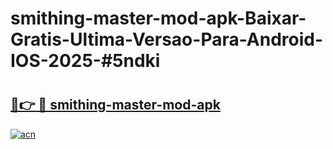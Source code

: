 # smithing-master-mod-apk-Baixar-Gratis-Ultima-Versao-Para-Android-IOS-2025-#5ndki

# <h2><a href="https://ainizakaria.my?title=smithing-master-mod-apk&ref=24M">🔗👉 🔴 smithing-master-mod-apk</a></h2>

[![acn](https://github.com/user-attachments/assets/0f9c940e-d8b0-45ae-aac7-cd30a18b3e1c)](https://ainizakaria.my?title=smithing-master-mod-apk&ref=24M)

